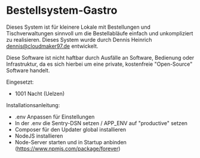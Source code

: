 # Bestellsystem-Gastro

Dieses System ist für kleinere Lokale mit Bestellungen und Tischverwaltungen sinnvoll um 
die Bestellabläufe einfach und unkompliziert zu realisieren. Dieses System wurde durch
Dennis Heinrich <dennis@cloudmaker97.de> entwickelt.

Diese Software ist nicht haftbar durch Ausfälle an Software, Bedienung oder Infrastruktur,
da es sich hierbei um eine private, kostenfreie "Open-Source" Software handelt.

Eingesetzt:
- 1001 Nacht (Uelzen)

Installationsanleitung:
- .env Anpassen für Einstellungen
- In der .env die Sentry-DSN setzen / APP_ENV auf "productive" setzen
- Composer für den Updater global installieren
- NodeJS installieren
- Node-Server starten und in Startup anbinden (https://www.npmjs.com/package/forever)

